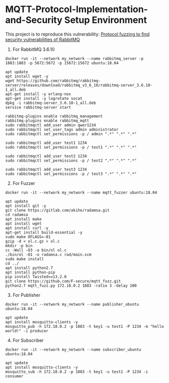 # MQTT-Protocol-Implementation-and-Security Setup Environment

This project is to reproduce this vulnerability:
[Protocol fuzzing to find security vulnerabilities of RabbitMQ](https://onlinelibrary.wiley.com/doi/abs/10.1002/cpe.6012)


1. For RabbitMQ 3.6.10
```
docker run -it --network my_network --name rabbitmq_server -p 1883:1883 -p 5672:5672 -p 15672:15672 ubuntu:18.04
```
```
apt update
apt install wget -y
wget https://github.com/rabbitmq/rabbitmq-server/releases/download/rabbitmq_v3_6_10/rabbitmq-server_3.6.10-1_all.deb
apt-get install -y erlang-nox
apt-get install -y logrotate socat
dpkg -i rabbitmq-server_3.6.10-1_all.deb
service rabbitmq-server start

rabbitmq-plugins enable rabbitmq_management
rabbitmq-plugins enable rabbitmq_mqtt
sudo rabbitmqctl add_user admin qwer1234
sudo rabbitmqctl set_user_tags admin administrator
sudo rabbitmqctl set_permissions -p / admin ".*" ".*" ".*"

sudo rabbitmqctl add_user test1 1234
sudo rabbitmqctl set_permissions -p / test1 ".*" ".*" ".*"

sudo rabbitmqctl add_user test2 1234
sudo rabbitmqctl set_permissions -p / test2 ".*" ".*" ".*"

sudo rabbitmqctl add_user test3 1234
sudo rabbitmqctl set_permissions -p / test3 ".*" ".*" ".*"
```

2. For Fuzzer
```
docker run -it --network my_network --name mqtt_fuzzer ubuntu:18.04
```
```
apt update
apt install git -y
git clone https://gitlab.com/akihe/radamsa.git
cd radamsa
apt install make
apt install wget
apt install curl -y
apt-get install build-essential -y
sudo make OFLAGS=-01
gzip -d < ol.c.gz > ol.c
mkdir -p bin
cc -Wall -O3 -o bin/ol ol.c
./bin/ol -O1 -o radamsa.c rad/main.scm
sudo make install
cd ../
apt install python2.7
apt install python-pip
pip install Twisted==13.2.0
git clone https://github.com/F-secure/mqtt_fuzz.git
python2.7 mqtt_fuzz.py 172.18.0.2 1883 -ratio 3 -delay 100
```

3. For Publisher
```
docker run -it --network my_network --name publisher_ubuntu ubuntu:18.04
```
```
apt update
apt install mosquitto-clients -y
mosquitto_pub -h 172.18.0.2 -p 1883 -t key1 -u test1 -P 1234 -m "hello world!" -i producer
```

4. For Subscriber
```
docker run -it --network my_network --name subscriber_ubuntu ubuntu:18.04
```
```
apt update
apt install mosquitto-clients -y
mosquitto_sub -h 172.18.0.2 -p 1883 -t key1 -u test1 -P 1234 -i consumer
```

